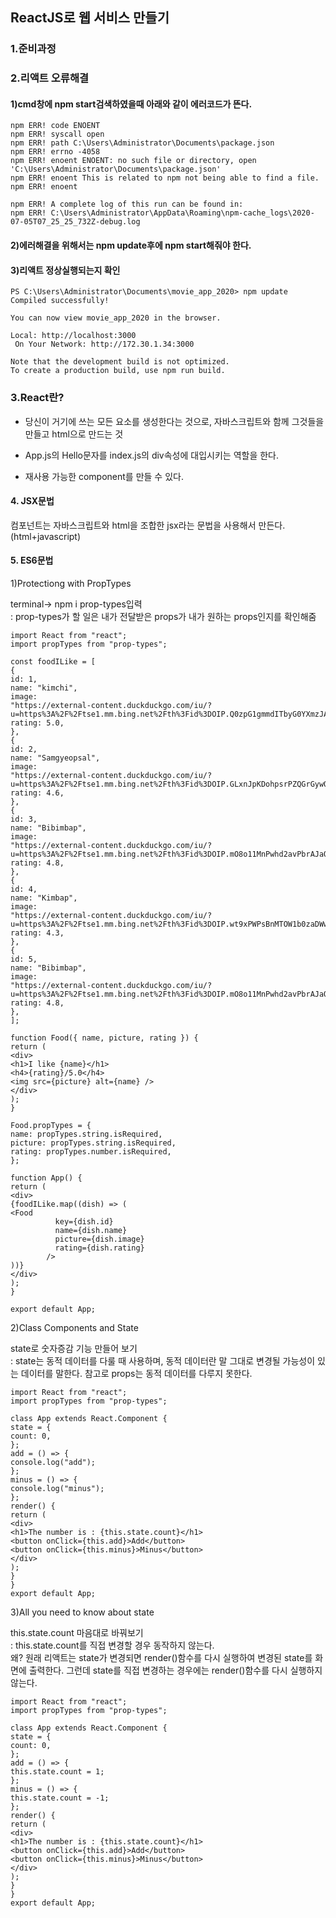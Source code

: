 ## ReactJS로 웹 서비스 만들기

### 1.준비과정

### 2.리액트 오류해결

#### 1)cmd창에 npm start검색하였을때 아래와 같이 에러코드가 뜬다.

```warning
npm ERR! code ENOENT
npm ERR! syscall open
npm ERR! path C:\Users\Administrator\Documents\package.json
npm ERR! errno -4058
npm ERR! enoent ENOENT: no such file or directory, open 'C:\Users\Administrator\Documents\package.json'
npm ERR! enoent This is related to npm not being able to find a file.
npm ERR! enoent

npm ERR! A complete log of this run can be found in:
npm ERR! C:\Users\Administrator\AppData\Roaming\npm-cache_logs\2020-07-05T07_25_25_732Z-debug.log
```

#### 2)에러해결을 위해서는 npm update후에 npm start해줘야 한다.

#### 3)리액트 정상실행되는지 확인

```warning
PS C:\Users\Administrator\Documents\movie_app_2020> npm update
Compiled successfully!

You can now view movie_app_2020 in the browser.

Local: http://localhost:3000
 On Your Network: http://172.30.1.34:3000

Note that the development build is not optimized.
To create a production build, use npm run build.
```

### 3.React란?

- 당신이 거기에 쓰는 모든 요소를 생성한다는 것으로, 자바스크립트와 함께 그것들을 만들고 html으로 만드는 것

- App.js의 Hello문자를 index.js의 div속성에 대입시키는 역할을 한다.

- 재사용 가능한 component를 만들 수 있다.

#### 4. JSX문법

컴포넌트는 자바스크립트와 html을 조합한 jsx라는 문법을 사용해서 만든다. (html+javascript)

#### 5. ES6문법

1)Protectiong with PropTypes

terminal-> npm i prop-types입력  
 : prop-types가 할 일은 내가 전달받은 props가 내가 원하는 props인지를 확인해줌

```propTypes
import React from "react";
import propTypes from "prop-types";

const foodILike = [
{
id: 1,
name: "kimchi",
image:
"https://external-content.duckduckgo.com/iu/?u=https%3A%2F%2Ftse1.mm.bing.net%2Fth%3Fid%3DOIP.Q0zpG1gmmdITbyG0YXmzJAHaHa%26pid%3DApi&f=1",
rating: 5.0,
},
{
id: 2,
name: "Samgyeopsal",
image:
"https://external-content.duckduckgo.com/iu/?u=https%3A%2F%2Ftse1.mm.bing.net%2Fth%3Fid%3DOIP.GLxnJpKDohpsrPZQGrGywQHaE7%26pid%3DApi&f=1",
rating: 4.6,
},
{
id: 3,
name: "Bibimbap",
image:
"https://external-content.duckduckgo.com/iu/?u=https%3A%2F%2Ftse1.mm.bing.net%2Fth%3Fid%3DOIP.mO8o11MnPwhd2avPbrAJaQHaE8%26pid%3DApi&f=1",
rating: 4.8,
},
{
id: 4,
name: "Kimbap",
image:
"https://external-content.duckduckgo.com/iu/?u=https%3A%2F%2Ftse1.mm.bing.net%2Fth%3Fid%3DOIP.wt9xPWPsBnMTOW1b0zaDWwHaEK%26pid%3DApi&f=1",
rating: 4.3,
},
{
id: 5,
name: "Bibimbap",
image:
"https://external-content.duckduckgo.com/iu/?u=https%3A%2F%2Ftse1.mm.bing.net%2Fth%3Fid%3DOIP.mO8o11MnPwhd2avPbrAJaQHaE8%26pid%3DApi&f=1",
rating: 4.8,
},
];

function Food({ name, picture, rating }) {
return (
<div>
<h1>I like {name}</h1>
<h4>{rating}/5.0</h4>
<img src={picture} alt={name} />
</div>
);
}

Food.propTypes = {
name: propTypes.string.isRequired,
picture: propTypes.string.isRequired,
rating: propTypes.number.isRequired,
};

function App() {
return (
<div>
{foodILike.map((dish) => (
<Food
          key={dish.id}
          name={dish.name}
          picture={dish.image}
          rating={dish.rating}
        />
))}
</div>
);
}

export default App;
```

2)Class Components and State

state로 숫자증감 기능 만들어 보기  
: state는 동적 데이터를 다룰 때 사용하며, 동적 데이터란 말 그대로 변경될 가능성이 있는 데이터를 말한다. 참고로 props는 동적 데이터를 다루지 못한다.

```state
import React from "react";
import propTypes from "prop-types";

class App extends React.Component {
state = {
count: 0,
};
add = () => {
console.log("add");
};
minus = () => {
console.log("minus");
};
render() {
return (
<div>
<h1>The number is : {this.state.count}</h1>
<button onClick={this.add}>Add</button>
<button onClick={this.minus}>Minus</button>
</div>
);
}
}
export default App;
```

3)All you need to know about state

this.state.count 마음대로 바꿔보기  
 : this.state.count를 직접 변경할 경우 동작하지 않는다.  
 왜? 원래 리액트는 state가 변경되면 render()함수를 다시 실행하여 변경된 state를 화면에 출력한다. 그런데 state를 직접 변경하는 경우에는 render()함수를 다시 실행하지 않는다.

```count
import React from "react";
import propTypes from "prop-types";

class App extends React.Component {
state = {
count: 0,
};
add = () => {
this.state.count = 1;
};
minus = () => {
this.state.count = -1;
};
render() {
return (
<div>
<h1>The number is : {this.state.count}</h1>
<button onClick={this.add}>Add</button>
<button onClick={this.minus}>Minus</button>
</div>
);
}
}
export default App;
```
